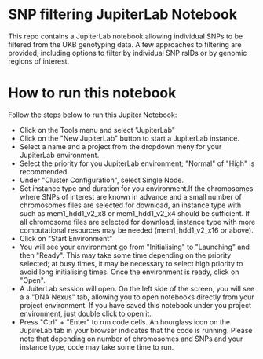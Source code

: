 # SNP filtering JupiterLab Notebook

This repo contains a JupiterLab notebook allowing individual SNPs to be filtered from the UKB genotyping data.  A few approaches to filtering are provided, including options to filter by individual SNP rsIDs or by genomic regions of interest.



# How to run this notebook
Follow the steps below to run this Jupiter Notebook:

* Click on the Tools menu and select "JupiterLab"
* Click on the "New JupiterLab" button to start a JupiterLab instance.
* Select a name and a project from the dropdown meny for your JupiterLab environment.
* Select the priority for you JupiterLab environment; "Normal" of "High" is recommended.
* Under "Cluster Configuration", select Single Node.
* Set instance type and duration for you environment.If the chromosomes where SNPs of interest are known in advance and a small number of chromosomes files are selected for download, an instance type with such as mem1_hdd1_v2_x8 or mem1_hdd1_v2_x4 should be sufficient. If all chromosome files are selected for download, instance type with more computational resources may be needed (mem1_hdd1_v2_x16 or above).
* Click on "Start Environment"
* You will see your environment go from "Initialising" to "Launching" and then "Ready". This may take some time depending on the priority selected; at busy times, it may be necessary to select high priority to avoid long initialising times. Once the environment is ready, click on "Open".
* A JuiterLab session will open. On the left side of the screen, you will see a a "DNA Nexus" tab, allowing you to open notebooks directly from your project environment. If you have saved this notebook under you project environment, just double click to open it.
* Press "Ctrl" + "Enter" to run code cells. An hourglass icon on the JupireLab tab in your browser indicates that the code is running. Please note that depending on number of chromosomes and SNPs and your instance type, code may take some time to run.

